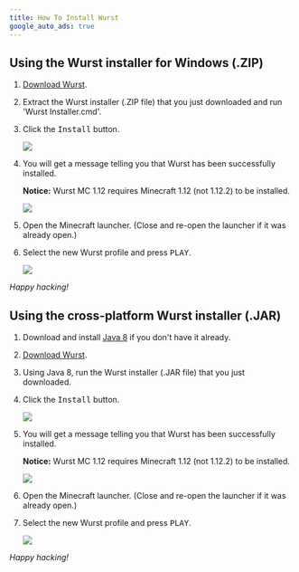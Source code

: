```yaml
---
title: How To Install Wurst
google_auto_ads: true
---
```

## Using the Wurst installer for Windows (.ZIP)

1. [Download Wurst](/download/).

2. Extract the Wurst installer (.ZIP file) that you just downloaded and run 'Wurst Installer.cmd'.

3. Click the <kbd>Install</kbd> button.

   ![](https://cloud.githubusercontent.com/assets/10100202/26763657/98f53de2-4956-11e7-8ec1-27a8d617f972.png)

4. You will get a message telling you that Wurst has been successfully installed.

   **Notice:** Wurst MC 1.12 requires Minecraft 1.12 (not 1.12.2) to be installed.

   ![](https://cloud.githubusercontent.com/assets/10100202/26763699/4fe1afd6-4957-11e7-93d5-cc8bc4bba856.png)

5. Open the Minecraft launcher. (Close and re-open the launcher if it was already open.)

6. Select the new Wurst profile and press <kbd>PLAY</kbd>.

   ![](https://cloud.githubusercontent.com/assets/10100202/24452912/f2e3cc66-1485-11e7-8a43-ae800b9a69f0.png)

_Happy hacking!_

## Using the cross-platform Wurst installer (.JAR)

1. Download and install <a href="https://java.com/download/" rel="nofollow" target="_blank">Java 8</a> if you don't have it already.

2. [Download Wurst](/download/).

3. Using Java 8, run the Wurst installer (.JAR file) that you just downloaded.

4. Click the <kbd>Install</kbd> button.

   ![](https://cloud.githubusercontent.com/assets/10100202/26763657/98f53de2-4956-11e7-8ec1-27a8d617f972.png)

5. You will get a message telling you that Wurst has been successfully installed.

   **Notice:** Wurst MC 1.12 requires Minecraft 1.12 (not 1.12.2) to be installed.

   ![](https://cloud.githubusercontent.com/assets/10100202/26763699/4fe1afd6-4957-11e7-93d5-cc8bc4bba856.png)

6. Open the Minecraft launcher. (Close and re-open the launcher if it was already open.)

7. Select the new Wurst profile and press <kbd>PLAY</kbd>.

   ![](https://cloud.githubusercontent.com/assets/10100202/24452912/f2e3cc66-1485-11e7-8a43-ae800b9a69f0.png)

_Happy hacking!_
